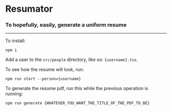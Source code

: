 # Resumator

### To hopefully, easily, generate a uniform resume

---

To install:

```
npm i
```

Add a user to the `src/people` directory, like so: `{username}.tsx`.

To see how the resume will look, run:

```
npm run start --person={username}
```

To generate the resume pdf, run this while the previous operation is running:

```
npm run generate {WHATEVER_YOU_WANT_THE_TITLE_OF_THE_PDF_TO_BE}
```
